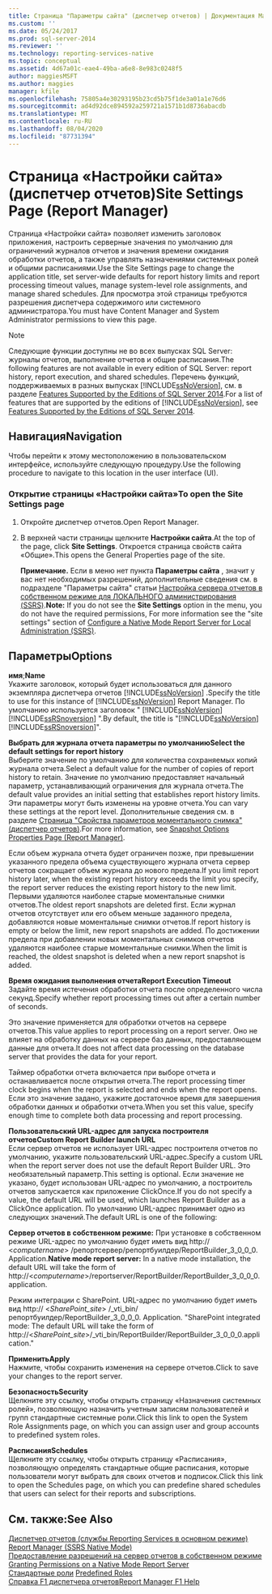 ```yaml
---
title: Страница "Параметры сайта" (диспетчер отчетов) | Документация Майкрософт
ms.custom: ''
ms.date: 05/24/2017
ms.prod: sql-server-2014
ms.reviewer: ''
ms.technology: reporting-services-native
ms.topic: conceptual
ms.assetid: 4d67a01c-eae4-49ba-a6e8-8e983c0248f5
author: maggiesMSFT
ms.author: maggies
manager: kfile
ms.openlocfilehash: 75805a4e30293195b23cd5b75f1de3a01a1e76d6
ms.sourcegitcommit: ad4d92dce894592a259721a1571b1d8736abacdb
ms.translationtype: MT
ms.contentlocale: ru-RU
ms.lasthandoff: 08/04/2020
ms.locfileid: "87731394"
---
```

# <a name="site-settings-page-report-manager"></a><span data-ttu-id="21c8d-102">Страница «Настройки сайта» (диспетчер отчетов)</span><span class="sxs-lookup"><span data-stu-id="21c8d-102">Site Settings Page (Report Manager)</span></span>
  <span data-ttu-id="21c8d-103">Страница «Настройки сайта» позволяет изменить заголовок приложения, настроить серверные значения по умолчанию для ограничений журналов отчетов и значения времени ожидания обработки отчетов, а также управлять назначениями системных ролей и общими расписаниями.</span><span class="sxs-lookup"><span data-stu-id="21c8d-103">Use the Site Settings page to change the application title, set server-wide defaults for report history limits and report processing timeout values, manage system-level role assignments, and manage shared schedules.</span></span> <span data-ttu-id="21c8d-104">Для просмотра этой страницы требуются разрешения диспетчера содержимого или системного администратора.</span><span class="sxs-lookup"><span data-stu-id="21c8d-104">You must have Content Manager and System Administrator permissions to view this page.</span></span>  
  
> [!NOTE]  
>  <span data-ttu-id="21c8d-105">Следующие функции доступны не во всех выпусках SQL Server: журналы отчетов, выполнение отчетов и общие расписания.</span><span class="sxs-lookup"><span data-stu-id="21c8d-105">The following features are not available in every edition of SQL Server: report history, report execution, and shared schedules.</span></span> <span data-ttu-id="21c8d-106">Перечень функций, поддерживаемых в разных выпусках [!INCLUDE[ssNoVersion](../includes/ssnoversion-md.md)], см. в разделе [Features Supported by the Editions of SQL Server 2014](../../2014/getting-started/features-supported-by-the-editions-of-sql-server-2014.md).</span><span class="sxs-lookup"><span data-stu-id="21c8d-106">For a list of features that are supported by the editions of [!INCLUDE[ssNoVersion](../includes/ssnoversion-md.md)], see [Features Supported by the Editions of SQL Server 2014](../../2014/getting-started/features-supported-by-the-editions-of-sql-server-2014.md).</span></span>  
  
## <a name="navigation"></a><span data-ttu-id="21c8d-107">Навигация</span><span class="sxs-lookup"><span data-stu-id="21c8d-107">Navigation</span></span>  
 <span data-ttu-id="21c8d-108">Чтобы перейти к этому местоположению в пользовательском интерфейсе, используйте следующую процедуру.</span><span class="sxs-lookup"><span data-stu-id="21c8d-108">Use the following procedure to navigate to this location in the user interface (UI).</span></span>  
  
### <a name="to-open-the-site-settings-page"></a><span data-ttu-id="21c8d-109">Открытие страницы «Настройки сайта»</span><span class="sxs-lookup"><span data-stu-id="21c8d-109">To open the Site Settings page</span></span>  
  
1.  <span data-ttu-id="21c8d-110">Откройте диспетчер отчетов.</span><span class="sxs-lookup"><span data-stu-id="21c8d-110">Open Report Manager.</span></span>  
  
2.  <span data-ttu-id="21c8d-111">В верхней части страницы щелкните **Настройки сайта**.</span><span class="sxs-lookup"><span data-stu-id="21c8d-111">At the top of the page, click **Site Settings**.</span></span> <span data-ttu-id="21c8d-112">Откроется страница свойств сайта «Общие».</span><span class="sxs-lookup"><span data-stu-id="21c8d-112">This opens the General Properties page of the site.</span></span>  
  
     <span data-ttu-id="21c8d-113">**Примечание.** Если в меню нет пункта **Параметры сайта** , значит у вас нет необходимых разрешений, дополнительные сведения см. в подразделе "Параметры сайта" статьи [Настройка сервера отчетов в собственном режиме для ЛОКАЛЬНОГО администрирования &#40;SSRS&#41;](report-server/configure-a-native-mode-report-server-for-local-administration-ssrs.md).</span><span class="sxs-lookup"><span data-stu-id="21c8d-113">**Note:** If you do not see the **Site Settings** option in the menu, you do not have the required permissions, For more information see the "site settings" section of [Configure a Native Mode Report Server for Local Administration &#40;SSRS&#41;](report-server/configure-a-native-mode-report-server-for-local-administration-ssrs.md).</span></span>  
  
## <a name="options"></a><span data-ttu-id="21c8d-114">Параметры</span><span class="sxs-lookup"><span data-stu-id="21c8d-114">Options</span></span>  
 <span data-ttu-id="21c8d-115">**имя**;</span><span class="sxs-lookup"><span data-stu-id="21c8d-115">**Name**</span></span>  
 <span data-ttu-id="21c8d-116">Укажите заголовок, который будет использоваться для данного экземпляра диспетчера отчетов [!INCLUDE[ssNoVersion](../includes/ssnoversion-md.md)] .</span><span class="sxs-lookup"><span data-stu-id="21c8d-116">Specify the title to use for this instance of [!INCLUDE[ssNoVersion](../includes/ssnoversion-md.md)] Report Manager.</span></span> <span data-ttu-id="21c8d-117">По умолчанию используется заголовок " [!INCLUDE[ssNoVersion](../includes/ssnoversion-md.md)] [!INCLUDE[ssRSnoversion](../includes/ssrsnoversion-md.md)] ".</span><span class="sxs-lookup"><span data-stu-id="21c8d-117">By default, the title is "[!INCLUDE[ssNoVersion](../includes/ssnoversion-md.md)][!INCLUDE[ssRSnoversion](../includes/ssrsnoversion-md.md)]".</span></span>  
  
 <span data-ttu-id="21c8d-118">**Выбрать для журнала отчета параметры по умолчанию**</span><span class="sxs-lookup"><span data-stu-id="21c8d-118">**Select the default settings for report history**</span></span>  
 <span data-ttu-id="21c8d-119">Выберите значение по умолчанию для количества сохраняемых копий журнала отчета.</span><span class="sxs-lookup"><span data-stu-id="21c8d-119">Select a default value for the number of copies of report history to retain.</span></span> <span data-ttu-id="21c8d-120">Значение по умолчанию предоставляет начальный параметр, устанавливающий ограничения для журнала отчета.</span><span class="sxs-lookup"><span data-stu-id="21c8d-120">The default value provides an initial setting that establishes report history limits.</span></span> <span data-ttu-id="21c8d-121">Эти параметры могут быть изменены на уровне отчета.</span><span class="sxs-lookup"><span data-stu-id="21c8d-121">You can vary these settings at the report level.</span></span> <span data-ttu-id="21c8d-122">Дополнительные сведения см. в разделе [Страница "Свойства параметров моментального снимка" (диспетчер отчетов)](../../2014/reporting-services/snapshot-options-properties-page-report-manager.md).</span><span class="sxs-lookup"><span data-stu-id="21c8d-122">For more information, see [Snapshot Options Properties Page &#40;Report Manager&#41;](../../2014/reporting-services/snapshot-options-properties-page-report-manager.md).</span></span>  
  
 <span data-ttu-id="21c8d-123">Если объем журнала отчета будет ограничен позже, при превышении указанного предела объема существующего журнала отчета сервер отчетов сокращает объем журнала до нового предела.</span><span class="sxs-lookup"><span data-stu-id="21c8d-123">If you limit report history later, when the existing report history exceeds the limit you specify, the report server reduces the existing report history to the new limit.</span></span> <span data-ttu-id="21c8d-124">Первыми удаляются наиболее старые моментальные снимки отчетов.</span><span class="sxs-lookup"><span data-stu-id="21c8d-124">The oldest report snapshots are deleted first.</span></span> <span data-ttu-id="21c8d-125">Если журнал отчетов отсутствует или его объем меньше заданного предела, добавляются новые моментальные снимки отчетов.</span><span class="sxs-lookup"><span data-stu-id="21c8d-125">If report history is empty or below the limit, new report snapshots are added.</span></span> <span data-ttu-id="21c8d-126">По достижении предела при добавлении новых моментальных снимков отчетов удаляются наиболее старые моментальные снимки.</span><span class="sxs-lookup"><span data-stu-id="21c8d-126">When the limit is reached, the oldest snapshot is deleted when a new report snapshot is added.</span></span>  
  
 <span data-ttu-id="21c8d-127">**Время ожидания выполнения отчета**</span><span class="sxs-lookup"><span data-stu-id="21c8d-127">**Report Execution Timeout**</span></span>  
 <span data-ttu-id="21c8d-128">Задайте время истечения обработки отчета после определенного числа секунд.</span><span class="sxs-lookup"><span data-stu-id="21c8d-128">Specify whether report processing times out after a certain number of seconds.</span></span>  
  
 <span data-ttu-id="21c8d-129">Это значение применяется для обработки отчетов на сервере отчетов.</span><span class="sxs-lookup"><span data-stu-id="21c8d-129">This value applies to report processing on a report server.</span></span> <span data-ttu-id="21c8d-130">Оно не влияет на обработку данных на сервере баз данных, предоставляющем данные для отчета.</span><span class="sxs-lookup"><span data-stu-id="21c8d-130">It does not affect data processing on the database server that provides the data for your report.</span></span>  
  
 <span data-ttu-id="21c8d-131">Таймер обработки отчета включается при выборе отчета и останавливается после открытия отчета.</span><span class="sxs-lookup"><span data-stu-id="21c8d-131">The report processing timer clock begins when the report is selected and ends when the report opens.</span></span> <span data-ttu-id="21c8d-132">Если это значение задано, укажите достаточное время для завершения обработки данных и обработки отчета.</span><span class="sxs-lookup"><span data-stu-id="21c8d-132">When you set this value, specify enough time to complete both data processing and report processing.</span></span>  
  
 <span data-ttu-id="21c8d-133">**Пользовательский URL-адрес для запуска построителя отчетов**</span><span class="sxs-lookup"><span data-stu-id="21c8d-133">**Custom Report Builder launch URL**</span></span>  
 <span data-ttu-id="21c8d-134">Если сервер отчетов не использует URL-адрес построителя отчетов по умолчанию, укажите пользовательский URL-адрес.</span><span class="sxs-lookup"><span data-stu-id="21c8d-134">Specify a custom URL when the report server does not use the default Report Builder URL.</span></span> <span data-ttu-id="21c8d-135">Это необязательный параметр.</span><span class="sxs-lookup"><span data-stu-id="21c8d-135">This setting is optional.</span></span> <span data-ttu-id="21c8d-136">Если значение не указано, будет использован URL-адрес по умолчанию, а построитель отчетов запускается как приложение ClickOnce.</span><span class="sxs-lookup"><span data-stu-id="21c8d-136">If you do not specify a value, the default URL will be used, which launches Report Builder as a ClickOnce application.</span></span> <span data-ttu-id="21c8d-137">По умолчанию URL-адрес принимает одно из следующих значений.</span><span class="sxs-lookup"><span data-stu-id="21c8d-137">The default URL is one of the following:</span></span>  
  
 <span data-ttu-id="21c8d-138">**Сервер отчетов в собственном режиме:** При установке в собственном режиме URL-адрес по умолчанию будет иметь вид http:// \<*computername*> /репортсервер/репортбуилдер/ReportBuilder_3_0_0_0. Application.</span><span class="sxs-lookup"><span data-stu-id="21c8d-138">**Native mode report server:** In a native mode installation, the default URL will take the form of http://\<*computername*>/reportserver/ReportBuilder/ReportBuilder_3_0_0_0.application.</span></span>  
  
 <span data-ttu-id="21c8d-139">Режим интеграции с SharePoint. URL-адрес по умолчанию будет иметь вид http:// \<*SharePoint_site*> /_vti_bin/репортбуилдер/ReportBuilder_3_0_0_0. Application. "</span><span class="sxs-lookup"><span data-stu-id="21c8d-139">SharePoint integrated mode: The default URL will take the form of http://\<*SharePoint_site*>/_vti_bin/ReportBuilder/ReportBuilder_3_0_0_0.application."</span></span>  
  
 <span data-ttu-id="21c8d-140">**Применить**</span><span class="sxs-lookup"><span data-stu-id="21c8d-140">**Apply**</span></span>  
 <span data-ttu-id="21c8d-141">Нажмите, чтобы сохранить изменения на сервере отчетов.</span><span class="sxs-lookup"><span data-stu-id="21c8d-141">Click to save your changes to the report server.</span></span>  
  
 <span data-ttu-id="21c8d-142">**Безопасность**</span><span class="sxs-lookup"><span data-stu-id="21c8d-142">**Security**</span></span>  
 <span data-ttu-id="21c8d-143">Щелкните эту ссылку, чтобы открыть страницу «Назначения системных ролей», позволяющую назначить учетным записям пользователей и групп стандартные системные роли.</span><span class="sxs-lookup"><span data-stu-id="21c8d-143">Click this link to open the System Role Assignments page, on which you can assign user and group accounts to predefined system roles.</span></span>  
  
 <span data-ttu-id="21c8d-144">**Расписания**</span><span class="sxs-lookup"><span data-stu-id="21c8d-144">**Schedules**</span></span>  
 <span data-ttu-id="21c8d-145">Щелкните эту ссылку, чтобы открыть страницу «Расписания», позволяющую определять стандартные общие расписания, которые пользователи могут выбрать для своих отчетов и подписок.</span><span class="sxs-lookup"><span data-stu-id="21c8d-145">Click this link to open the Schedules page, on which you can predefine shared schedules that users can select for their reports and subscriptions.</span></span>  
  
## <a name="see-also"></a><span data-ttu-id="21c8d-146">См. также:</span><span class="sxs-lookup"><span data-stu-id="21c8d-146">See Also</span></span>  
 <span data-ttu-id="21c8d-147">[Диспетчер отчетов (службы Reporting Services в основном режиме)](../../2014/reporting-services/report-manager-ssrs-native-mode.md) </span><span class="sxs-lookup"><span data-stu-id="21c8d-147">[Report Manager  &#40;SSRS Native Mode&#41;](../../2014/reporting-services/report-manager-ssrs-native-mode.md) </span></span>  
 <span data-ttu-id="21c8d-148">[Предоставление разрешений на сервер отчетов в собственном режиме](security/granting-permissions-on-a-native-mode-report-server.md) </span><span class="sxs-lookup"><span data-stu-id="21c8d-148">[Granting Permissions on a Native Mode Report Server](security/granting-permissions-on-a-native-mode-report-server.md) </span></span>  
 <span data-ttu-id="21c8d-149">[Стандартные роли](security/role-definitions-predefined-roles.md) </span><span class="sxs-lookup"><span data-stu-id="21c8d-149">[Predefined Roles](security/role-definitions-predefined-roles.md) </span></span>  
 [<span data-ttu-id="21c8d-150">Справка F1 диспетчера отчетов</span><span class="sxs-lookup"><span data-stu-id="21c8d-150">Report Manager F1 Help</span></span>](../../2014/reporting-services/report-manager-f1-help.md)  
  
  
